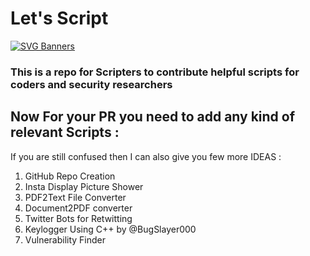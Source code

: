 # Let's Script
[![SVG Banners](https://svg-banners.vercel.app/api?type=typeWriter&text1=Let's%20Script%20👨‍💻&width=1000&height=100)](https://github.com/Akshay090/svg-banners)


### This is a repo for Scripters to contribute helpful scripts for coders and security researchers


## Now For your PR you need to add any kind of relevant Scripts :
 If you are still confused then I can also give you few more IDEAS :
 
  1) GitHub Repo Creation
  2) Insta Display Picture Shower
  3) PDF2Text File Converter
  4) Document2PDF converter
  5) Twitter Bots for Retwitting
  6) Keylogger Using C++ by @BugSlayer000
  7) Vulnerability Finder
